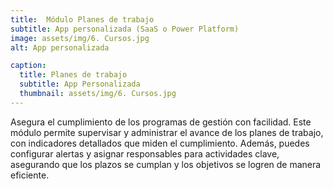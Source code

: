 ```yaml
---
title:  Módulo Planes de trabajo
subtitle: App personalizada (SaaS o Power Platform)
image: assets/img/6. Cursos.jpg
alt: App personalizada

caption:
  title: Planes de trabajo
  subtitle: App Personalizada
  thumbnail: assets/img/6. Cursos.jpg
---
```

Asegura el cumplimiento de los programas de gestión con facilidad. Este módulo permite supervisar y administrar el avance de los planes de trabajo, con indicadores detallados que miden el cumplimiento. Además, puedes configurar alertas y asignar responsables para actividades clave, asegurando que los plazos se cumplan y los objetivos se logren de manera eficiente.
